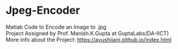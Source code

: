 # Jpeg-Encoder
Matlab Code to Encode an Image to .jpg  
Project Assigned by Prof. Manish.K.Gupta at GuptaLabs(DA-IICT)  
More info about the Project: https://ayushijani.github.io/index.html
